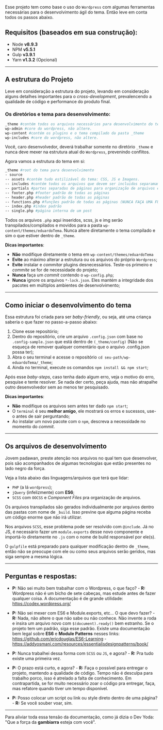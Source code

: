 
Esse projeto tem como base o uso do `Wordpress` com algumas ferramentas necessárias para o desenvolvimento ágil do tema. Então leve em conta todos os passos abaixo.

## Requisitos (baseados em sua construção):
* Node **v8.9.3**
* NPM **v5.5.1**
* Gulp **v3.9.1**
* Yarn **v1.3.2** (Opcional)

---

## A estrutura do Projeto

Leve em consideração a estrutura do projeto, levando em consideração alguns detalhes importantes para o *cross-development*, prevalencendo a qualidade de código e performance do produto final.

### Os diretórios e tema para desenvolvimento:
```sh
_theme #contém todos os arquivos necessários para desenvolvimento do tema
wp-admin #core do wordpress, não altere.
wp-content #contém os plugins e o tema compilado da pasta _theme
wp-includes #core do wordpress, não altere.
```

Você, caro desenvolvedor, deverá trabalhar somente no diretório `_theme` e nunca deve mexer na estrutura atual do `Wordpress`, prevenindo conflitos.

Agora vamos a estrutura do tema em si:
```sh
_theme #root do tema para desenvolvimento
- source
-- assets #contém tudo estilizável do tema: CSS, JS e Imagens.
-- includes #contém todos os arquivos que devem ser incluidos separamamente (como ACF, funções, etc)
-- partials #partes separadas de páginas para organização de arquivos e fácil manutenção
-- footer.php #footer padrão de todas as páginas
-- header.php #header padrão de todas as páginas
-- functions.php #funções padrão de todas as páginas (NUNCA FAÇA UMA FUNÇÃO DIRETA AQUI, USE INCLUDE/REQUIRE)
-- index.php #index padrão
-- single.php #página interna de um post
```

Todos os arquivos `.php` aqui inseridos, scss, js e img serão transpilados/compilados e movidos para a pasta `wp-content/themes/eduardoTema`. Nunca altere diretamente o tema compilado e sim o que estiver dentro de `_theme`.

**Dicas importantes**:

* **Não** modifique diretamente o tema em `wp-content/themes/eduardoTema`
* **Evite** ao máximo alterar a estrutura ou os arquivos do próprio `Wordpress`;
* **Evite** instalar e *commitar* plugins desnecessários. Teste-os primeiro e *commite* se for de necessidade do projeto;
* **Nunca** faça um *commit* contendo o `wp-config.php`;
* **Nunca** ignore os arquivos `*-lock.json`. Eles mantém a integridade dos pacotes em múltiplos ambientes de desenvolvimento;

---

## Como iniciar o desenvolvimento do tema
Essa estrutura foi criada para ser *baby-friendly*, ou seja, até uma criança saberia o que fazer no passo-a-passo abaixo:

1. Clone esse repositório;
2. Dentro do repositório, crie um arquivo `.config.json` com base no `.config-sample.json` que está dentro de `(_theme/config)` (Não se esqueça de remover qualquer comentário que o arquivo .config.json possa ter);
3. Abra o seu terminal e acesse o repositório `cd seu-path/wp-eduardoTema/_theme`;
4. Ainda no terminal, execute os comandos `npm install && npm start`;

Após esse *baby-steps*, caso tenha dado algum erro, veja o motivo do erro, pesquise e tente resolver. Se nada der certo, peça ajuda, mas não atrapalhe outro desenvolvedor sem ao menos ter pesquisado.

**Dicas importantes**:

* **Não** modifique os arquivos sem antes ter dado `npm start`;
* O `terminal` é seu **melhor amigo**, ele mostrará os erros e sucessos, use-o antes de sair perguntando;
* Ao instalar um novo pacote com o `npm`, descreva a necessidade no momento do *commit*.

---

## Os arquivos de desenvolvimento

Jovem padawan, preste atenção nos arquivos no qual tem que desenvolver, pois são acompanhados de algumas tecnologias que estão presentes no lado negro da força.

Veja a lista abaixo das linguagens/arquivos que terá que lidar:

* `PHP` (a lá `wordpress`);
* `jQuery` (infelizmente) com **ES6**;
* `SCSS` com `OOCSS` e *Component Files* pra organização de arquivos.

Os arquivos transpilados são gerados individualmente por arquivos dentro das pastas com nome de `_build`. Isso previne que alguma página receba um código enorme que não irá utilizar.

Nos arquivos `SCSS`, esse problema pode ser resolvido com `@include`. Já no JS, é necessário fazer um `module.exports` desse novo componente e importá-lo diretamente no `.js` com o nome de build responsável por ele(s).

O `gulpfile` está preparado para qualquer modificação dentro de `_theme`, então não se preocupe com ele ou como seus arquivos serão geridos, mas siga sempre a mesma lógica.

---

## Perguntas e respostas:

* **P:** Não sei muito bem trabalhar com o Wordpress, o que faço? -
**R:** Wordpress não é um bicho de sete cabeças, mas estude antes de fazer qualquer coisa. A documentação é de grande utilidade: https://codex.wordpress.org/

* **P:** Não sei mexer com ES6 e Module.exports, etc... O que devo fazer? -
**R:** Nada, não altere o que não sabe ou não conhece. Não invente a roda e insira um arquivo novo com `$(document).ready()` bem estranho. Se o projeto tem um padrão, siga esse padrão. Existe uma documentação bem legal sobre **ES6** e **Module Patterns** nesses links: https://github.com/ericdouglas/ES6-Learning - https://addyosmani.com/resources/essentialjsdesignpatterns/book/

* **P:** Nunca trabalhei dessa forma com `SCSS` ou `JS`, e agora? -
**R:** Pra tudo existe uma primeira vez.

* **P:** O prazo está curto, e agora? -
**R:** Faça o possível para entregar o projeto, mantendo a qualidade de código. Tempo não é desculpa para trabalho porco, isso é atrelado a falta de conhecimento. Em contrapartida, se for muito necessário zoar o código pra entregar, faça, mas refatore quando tiver um tempo disponível.

* **P:** Posso colocar um script ou link ou style direto dentro de uma página? -
**R:** Se você souber voar, sim.

---

Para aliviar toda essa tensão da documentação, como já dizia o Dev Yoda: "Que a força da **gambiarra** esteja com você".